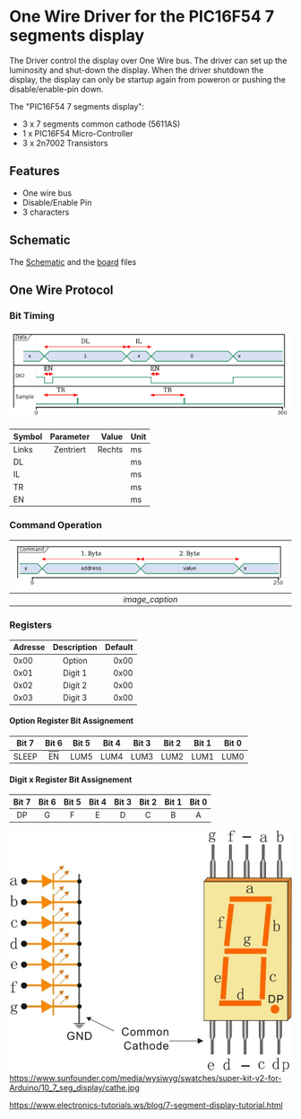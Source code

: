 # One Wire Driver for the PIC16F54 7 segments display

The Driver control the display over One Wire bus. The driver can set up the luminosity and shut-down the display. When the driver shutdown the display, the display can only be startup again from poweron or pushing the disable/enable-pin down. 

The "PIC16F54 7 segments display":

- 3 x 7 segments common cathode (5611AS)
- 1 x PIC16F54 Micro-Controller
- 3 x 2n7002 Transistors

## Features

- One wire bus
- Disable/Enable Pin
- 3 characters

## Schematic

The [Schematic](documents/images/pic16f54-7-segments-display-schematic.pdf) and the 
[board](documents/images/pic16f54-7-segments-display_pcb.pdf) files 

## One Wire Protocol

### Bit Timing

![board](documents/images/one_wire.png)

| Symbol | Parameter | Value | Unit |
|:--------------|:-------------:|--------------:|--|
| Links | Zentriert | Rechts | ms |
| DL |  |  | ms |
| IL |  |  | ms |
| TR |  |  | ms |
| EN |  |  | ms |

### Command Operation

|![board](documents/images/command.png)|
|:--:| 
|*image_caption*|

### Registers

| Adresse | Description | Default |
|:--------------|:-------------:|--------------:|
| 0x00 | Option | 0x00 |
| 0x01 | Digit 1 | 0x00 |
| 0x02 | Digit 2 | 0x00 |
| 0x03 | Digit 3 | 0x00 |

#### Option Register Bit Assignement

| Bit 7 | Bit 6 | Bit 5 | Bit 4 | Bit 3 | Bit 2 | Bit 1 | Bit 0 |
|:-----:|:-----:|:-----:|:-----:|:-----:|:-----:|:-----:|:-----:|
| SLEEP | <t style="text-decoration:overline">EN</t> | LUM5  | LUM4  | LUM3  | LUM2  | LUM1  | LUM0  |


#### Digit x Register Bit Assignement


| Bit 7 | Bit 6 | Bit 5 | Bit 4 | Bit 3 | Bit 2 | Bit 1 | Bit 0 |
|:-----:|:-----:|:-----:|:-----:|:-----:|:-----:|:-----:|:-----:|
| DP    | G     | F  | E | D | C | B | A |

![board](documents/images/cathe.jpg)
https://www.sunfounder.com/media/wysiwyg/swatches/super-kit-v2-for-Arduino/10_7_seg_display/cathe.jpg


https://www.electronics-tutorials.ws/blog/7-segment-display-tutorial.html